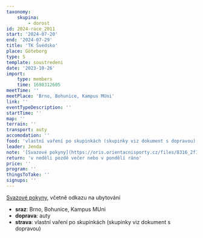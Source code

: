 ```yaml
---
taxonomy:
    skupina:
        - dorost
id: 2024-race_2011
start: '2024-07-20'
end: '2024-07-29'
title: 'TK Švédsko'
place: Göteborg
type: S
template: soustredeni
date: '2023-10-26'
import:
    type: members
    time: 1698312605
meetTime: ''
meetPlace: 'Brno, Bohunice, Kampus MUni'
link: ''
eventTypeDescription: ''
startTime: ''
map: ''
terrain: ''
transport: auty
accomodation: ''
food: 'vlastní vaření po skupinkách (skupinky viz dokument s dopravou)'
leader: Jenda
note: '[Svazové pokyny](https://oris.orientacnisporty.cz/files/8316_2f1fc59e06b991bc4b81cc7f92bb52a6.pdf), včetně odkazu na ubytování'
return: 'v neděli pozdě večer nebo v pondělí ráno'
price: ''
program: ''
thingsToTake: ''
signups: ''
---
```


[Svazové pokyny](https://oris.orientacnisporty.cz/files/8316_2f1fc59e06b991bc4b81cc7f92bb52a6.pdf), včetně odkazu na ubytování
* **sraz**: Brno, Bohunice, Kampus MUni
* **doprava**: auty
* **strava**: vlastní vaření po skupinkách (skupinky viz dokument s dopravou)
